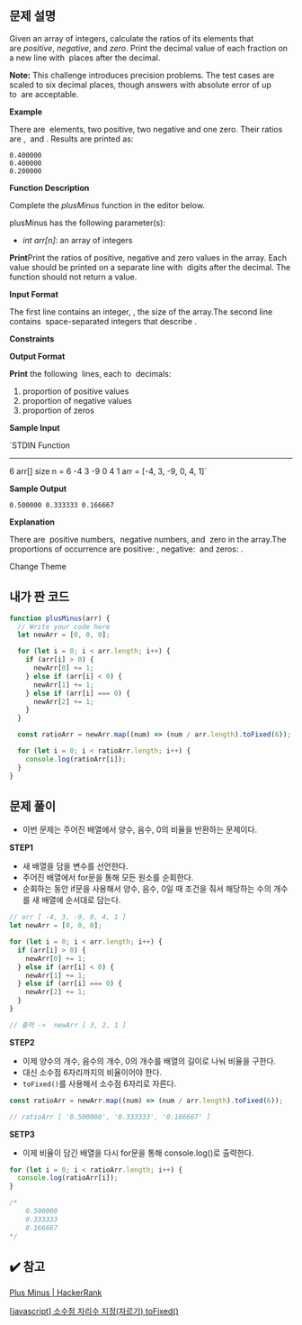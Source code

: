 ## 문제 설명

Given an array of integers, calculate the ratios of its elements that are *positive*, *negative*, and *zero*. Print the decimal value of each fraction on a new line with  places after the decimal.

**Note:** This challenge introduces precision problems. The test cases are scaled to six decimal places, though answers with absolute error of up to  are acceptable.

**Example**

There are  elements, two positive, two negative and one zero. Their ratios are ,  and . Results are printed as:

```
0.400000
0.400000
0.200000

```

**Function Description**

Complete the *plusMinus* function in the editor below.

plusMinus has the following parameter(s):

- _int arr[n]_: an array of integers

**Print**Print the ratios of positive, negative and zero values in the array. Each value should be printed on a separate line with  digits after the decimal. The function should not return a value.

**Input Format**

The first line contains an integer, , the size of the array.The second line contains  space-separated integers that describe .

**Constraints**

**Output Format**

**Print** the following  lines, each to  decimals:

1. proportion of positive values
2. proportion of negative values
3. proportion of zeros

**Sample Input**

`STDIN Function

---

6 arr[] size n = 6
-4 3 -9 0 4 1 arr = [-4, 3, -9, 0, 4, 1]`

**Sample Output**

`0.500000 0.333333 0.166667`

**Explanation**

There are  positive numbers,  negative numbers, and  zero in the array.The proportions of occurrence are positive: , negative:  and zeros: .

Change Theme

## 내가 짠 코드

```jsx
function plusMinus(arr) {
  // Write your code here
  let newArr = [0, 0, 0];

  for (let i = 0; i < arr.length; i++) {
    if (arr[i] > 0) {
      newArr[0] += 1;
    } else if (arr[i] < 0) {
      newArr[1] += 1;
    } else if (arr[i] === 0) {
      newArr[2] += 1;
    }
  }

  const ratioArr = newArr.map((num) => (num / arr.length).toFixed(6));

  for (let i = 0; i < ratioArr.length; i++) {
    console.log(ratioArr[i]);
  }
}
```

## 문제 풀이

- 이번 문제는 주어진 배열에서 양수, 음수, 0의 비율을 반환하는 문제이다.

**STEP1**

- 새 배열을 담을 변수를 선언한다.
- 주어진 배열에서 for문을 통해 모든 원소를 순회한다.
- 순회하는 동안 if문을 사용해서 양수, 음수, 0일 때 조건을 줘서 해당하는 수의 개수를 새 배열에 순서대로 담는다.

```jsx
// arr [ -4, 3, -9, 0, 4, 1 ]
let newArr = [0, 0, 0];

for (let i = 0; i < arr.length; i++) {
  if (arr[i] > 0) {
    newArr[0] += 1;
  } else if (arr[i] < 0) {
    newArr[1] += 1;
  } else if (arr[i] === 0) {
    newArr[2] += 1;
  }
}

// 출력 ->  newArr [ 3, 2, 1 ]
```

**STEP2**

- 이제 양수의 개수, 음수의 개수, 0의 개수를 배열의 길이로 나눠 비율을 구한다.
- 대신 소수점 6자리까지의 비율이어야 한다.
- `toFixed()`를 사용해서 소수점 6자리로 자른다.

```jsx
const ratioArr = newArr.map((num) => (num / arr.length).toFixed(6));

// ratioArr [ '0.500000', '0.333333', '0.166667' ]
```

**SETP3**

- 이제 비율이 담긴 배열을 다시 for문을 통해 console.log()로 출력한다.

```jsx
for (let i = 0; i < ratioArr.length; i++) {
  console.log(ratioArr[i]);
}

/* 
	0.500000
	0.333333
	0.166667
*/
```

## ✔️ 참고

[Plus Minus | HackerRank](https://www.hackerrank.com/challenges/plus-minus/problem)

[[javascript] 소수점 자리수 지정(자르기) toFixed()](https://squll1.tistory.com/entry/javascript-%EC%86%8C%EC%88%98%EC%A0%90-%EC%9E%90%EB%A6%AC%EC%88%98-%EC%A7%80%EC%A0%95%EC%9E%90%EB%A5%B4%EA%B8%B0)
